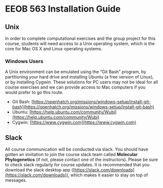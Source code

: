 # EEOB 563 Installation Guide

## Unix

In order to complete computational exercises and the group project for this course, students will need access to a Unix operating system, which is the core for Mac OS X and Linux operating systems.

### Windows Users

A Unix environment can be emulated using the “​Git Bash​” program, by partitioning your hard drive and installing Ubuntu (a free version of Linux),​ or by installing Cygwin​. These solutions for PC users may not be ideal for all course exercises and we can provide access to Mac computers if you would prefer to go this route.

* Git Bash: ​[https://openhatch.org/missions/windows-setup/install-git-bash](https://openhatch.org/missions/windows-setup/install-git-bash) 
* Ubuntu: [​https://help.ubuntu.com/community/Wubi](https://help.ubuntu.com/community/Wubi)
* Cygwin: ​[https://www.cygwin.com](https://www.cygwin.com)

## Slack

All course communication will be conducted via slack. You should have gotten an invitation to join the course slack team called **Molecular Phylogenetics** (if not, please contact one of the instructors). Please be sure to check slack regularly for course updates. It is recommended that you download the slack desktop app ([https://slack.com/downloads](https://slack.com/downloads)), which makes it easier to stay on top of messages. 

